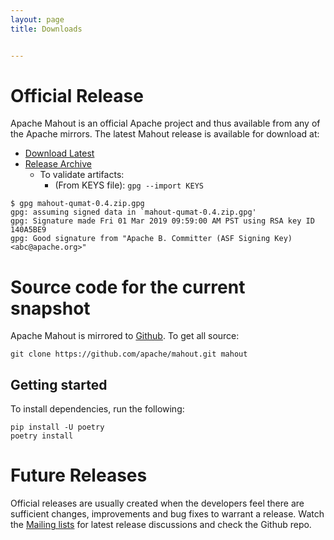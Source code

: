 ```yaml
---
layout: page
title: Downloads


---
```


<a name="Downloads-OfficialRelease"></a>
# Official Release
Apache Mahout is an official Apache project and thus available from any of
the Apache mirrors. The latest Mahout release is available for download at:

* [Download Latest](http://www.apache.org/dist/mahout)
* [Release Archive](http://archive.apache.org/dist/mahout)
  * To validate artifacts:
    * (From KEYS file): `gpg --import KEYS`
```
$ gpg mahout-qumat-0.4.zip.gpg
gpg: assuming signed data in `mahout-qumat-0.4.zip.gpg'
gpg: Signature made Fri 01 Mar 2019 09:59:00 AM PST using RSA key ID 140A5BE9
gpg: Good signature from "Apache B. Committer (ASF Signing Key) <abc@apache.org>"
```

# Source code for the current snapshot

Apache Mahout is mirrored to [Github](https://github.com/apache/mahout). To get all source:

    git clone https://github.com/apache/mahout.git mahout

## Getting started

To install dependencies, run the following:
```
pip install -U poetry
poetry install
```

<a name="Downloads-FutureReleases"></a>
# Future Releases

Official releases are usually created when the developers feel there are
sufficient changes, improvements and bug fixes to warrant a release. Watch
the <a href="https://mahout.apache.org/community/mailing-lists.html">Mailing lists</a>
 for latest release discussions and check the Github repo.

